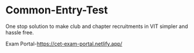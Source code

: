 # Common-Entry-Test
One stop solution to make club and chapter recruitments in VIT simpler and hassle free.

Exam Portal-https://cet-exam-portal.netlify.app/
